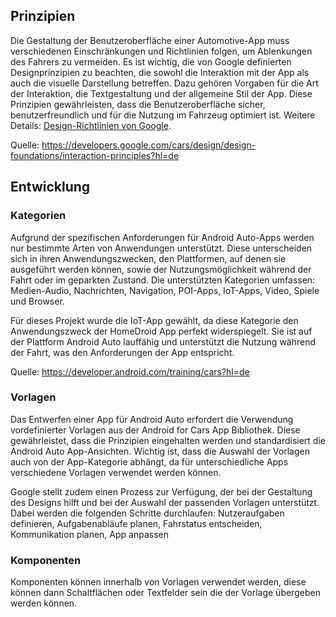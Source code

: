 ## Prinzipien

Die Gestaltung der Benutzeroberfläche einer Automotive-App muss verschiedenen Einschränkungen und Richtlinien folgen, um Ablenkungen des Fahrers zu vermeiden. Es ist wichtig, die von Google definierten Designprinzipien zu beachten, die sowohl die Interaktion mit der App als auch die visuelle Darstellung betreffen. Dazu gehören Vorgaben für die Art der Interaktion, die Textgestaltung und der allgemeine Stil der App. Diese Prinzipien gewährleisten, dass die Benutzeroberfläche sicher, benutzerfreundlich und für die Nutzung im Fahrzeug optimiert ist. Weitere Details:  [Design-Richtlinien von Google](https://developers.google.com/cars/design/design-foundations/interaction-principles?hl=de).

Quelle: https://developers.google.com/cars/design/design-foundations/interaction-principles?hl=de
## Entwicklung

### Kategorien
Aufgrund der spezifischen Anforderungen für Android Auto-Apps werden nur bestimmte Arten von Anwendungen unterstützt. Diese unterscheiden sich in ihren Anwendungszwecken, den Plattformen, auf denen sie ausgeführt werden können, sowie der Nutzungsmöglichkeit während der Fahrt oder im geparkten Zustand. Die unterstützten Kategorien umfassen: Medien-Audio, Nachrichten, Navigation, POI-Apps, IoT-Apps, Video, Spiele und Browser.

Für dieses Projekt wurde die IoT-App gewählt, da diese Kategorie den Anwendungszweck der HomeDroid App perfekt widerspiegelt. Sie ist auf der Plattform Android Auto lauffähig und unterstützt die Nutzung während der Fahrt, was den Anforderungen der App entspricht. 

Quelle: https://developer.android.com/training/cars?hl=de

### Vorlagen
Das Entwerfen einer App für Android Auto erfordert die Verwendung vordefinierter Vorlagen aus der Android for Cars App Bibliothek. Diese gewährleistet, dass die Prinzipien eingehalten werden und standardisiert die Android Auto App-Ansichten. Wichtig ist, dass die Auswahl der Vorlagen auch von der App-Kategorie abhängt, da für unterschiedliche Apps verschiedene Vorlagen verwendet werden können.

Google stellt zudem einen Prozess zur Verfügung, der bei der Gestaltung des Designs hilft und bei der Auswahl der passenden Vorlagen unterstützt. Dabei werden die folgenden Schritte durchlaufen: Nutzeraufgaben definieren, Aufgabenabläufe planen, Fahrstatus entscheiden, Kommunikation planen, App anpassen

### Komponenten
Komponenten können innerhalb von Vorlagen verwendet werden, diese können dann Schaltflächen oder Textfelder sein die der Vorlage übergeben werden können. 



